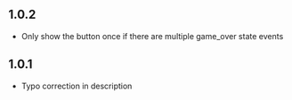 ## 1.0.2

- Only show the button once if there are multiple game_over state events

## 1.0.1

- Typo correction in description
